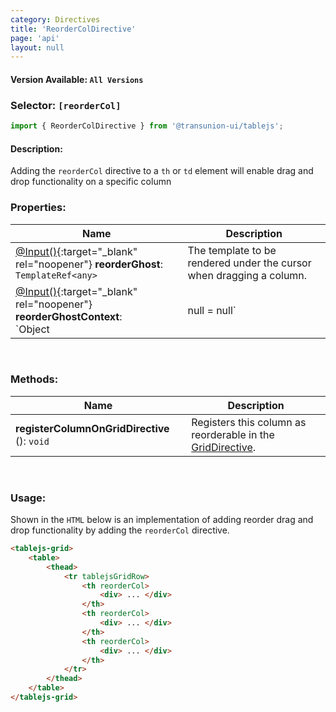 ```yaml
---
category: Directives
title: 'ReorderColDirective'
page: 'api'
layout: null
---
```


#### Version Available: `All Versions`

### Selector: `[reorderCol]`
```typescript
import { ReorderColDirective } from '@transunion-ui/tablejs';
```

#### Description:

Adding the `reorderCol` directive to a `th` or `td` element will enable drag and drop functionality on a specific column

### Properties:

| Name          | Description   |
| ------------- | ------------- |
| [@Input()](https://angular.io/api/core/Input){:target="_blank" rel="noopener"} **reorderGhost**: <br/> `TemplateRef<any>` | The template to be rendered under the cursor when dragging a column. |
| [@Input()](https://angular.io/api/core/Input){:target="_blank" rel="noopener"} **reorderGhostContext**: <br/> `Object|null = null` | The data to be supplied to the template that is rendered under the cursor when dragging a column. |

<br/>

### Methods: 

| Name          | Description   |
| ------------- | ------------- |
| **registerColumnOnGridDirective** (): `void` | Registers this column as reorderable in the [GridDirective](./#/grid-directive). |

<br/>

### Usage:

Shown in the `HTML` below is an implementation of adding reorder drag and drop functionality by adding the `reorderCol` directive.

```html
<tablejs-grid>
    <table>
        <thead>
            <tr tablejsGridRow>
                <th reorderCol>
                    <div> ... </div>
                </th>
                <th reorderCol>
                    <div> ... </div>
                </th>
                <th reorderCol>
                    <div> ... </div>
                </th>
            </tr>
        </thead>
    </table>
</tablejs-grid>
```